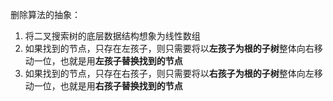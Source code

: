 删除算法的抽象：

1. 将二叉搜索树的底层数据结构想象为线性数组
2. 如果找到的节点，只存在左孩子，则只需要将以**左孩子为根的子树**整体向右移动一位，也就是用**左孩子替换找到的节点**
3. 如果找到的节点，只存在右孩子，则只需要将以**右孩子为根的子树**整体向左移动一位，也就是用**右孩子替换找到的节点**